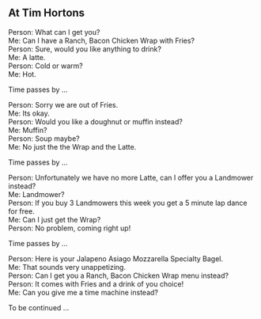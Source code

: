 At Tim Hortons
-------------------------------

Person: What can I get you?  
Me: Can I have a Ranch, Bacon Chicken Wrap with Fries?  
Person: Sure, would you like anything to drink?  
Me: A latte.  
Person: Cold or warm?  
Me: Hot.  

Time passes by ...  

Person: Sorry we are out of Fries.  
Me: Its okay.     
Person: Would you like a doughnut or muffin instead?   
Me: Muffin?   
Person: Soup maybe?  
Me: No just the the Wrap and the Latte.  

Time passes by ... 

Person: Unfortunately we have no more Latte, can I offer you a Landmower instead?  
Me: Landmower?  
Person: If you buy 3 Landmowers this week you get a 5 minute lap dance for free.  
Me: Can I just get the Wrap?  
Person: No problem, coming right up!  

Time passes by ...  

Person: Here is your Jalapeno Asiago Mozzarella Specialty Bagel.  
Me: That sounds very unappetizing.   
Person: Can I get you a Ranch, Bacon Chicken Wrap menu instead?  
Person: It comes with Fries and a drink of you choice!  
Me: Can you give me a time machine instead?  

To be continued ...
